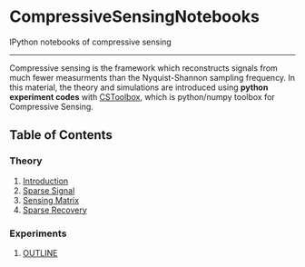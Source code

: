 # CompressiveSensingNotebooks
IPython notebooks of compressive sensing

-------
Compressive sensing is the framework which reconstructs signals from much fewer measurments than the Nyquist-Shannon sampling frequency. In this material, the theory and simulations are introduced using **python experiment codes** with [CSToolbox](https://github.com/rmiya56/CSToolbox), which is python/numpy toolbox for Compressive Sensing.


## Table of Contents

### Theory
1. [Introduction](http://nbviewer.ipython.org/github/rmiya56/CompressiveSensingNotebooks/blob/master/Introduction.ipynb)
1. [Sparse Signal](http://nbviewer.ipython.org/github/rmiya56/CompressiveSensingNotebooks/blob/master/Sparse_and_Compressible_Signal.ipynb)
1. [Sensing Matrix](http://nbviewer.ipython.org/github/rmiya56/CompressiveSensingNotebooks/blob/master/Sensing_Matrix.ipynb)
1. [Sparse Recovery](http://nbviewer.ipython.org/github/rmiya56/CompressiveSensingNotebooks/blob/master/SparseRecovery/Sparse_Recovery.ipynb)

### Experiments

1. [OUTLINE](http://nbviewer.ipython.org/github/rmiya56/CompressiveSensingNotebooks/blob/master/Experiments/OUTLINE.ipynb)

